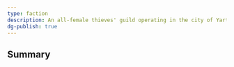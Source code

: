 ```yaml
---
type: faction
description: An all-female thieves' guild operating in the city of Yartar
dg-publish: true
---
```

## Summary
